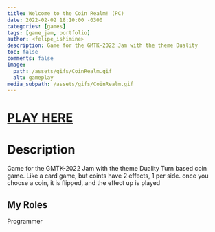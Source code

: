 ```yaml
---
title: Welcome to the Coin Realm! (PC)
date: 2022-02-02 18:10:00 -0300
categories: [games]
tags: [game_jam, portfolio]
author: <felipe_ishimine>
description: Game for the GMTK-2022 Jam with the theme Duality  
toc: false
comments: false
image:
  path: /assets/gifs/CoinRealm.gif
  alt: gameplay  
media_subpath: /assets/gifs/CoinRealm.gif
---
```




# [PLAY HERE](https://mk2828.itch.io/the-coin-realm)


# Description
Game for the GMTK-2022 Jam with the theme Duality
Turn based coin game. Like a card game, but coints have 2 effects, 1 per side. once you choose a coin, it is flipped, and the effect up is played


## My Roles
Programmer